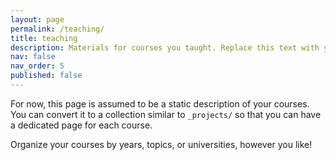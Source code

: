 ```yaml
---
layout: page
permalink: /teaching/
title: teaching
description: Materials for courses you taught. Replace this text with your description.
nav: false
nav_order: 5
published: false
---
```


For now, this page is assumed to be a static description of your courses. You can convert it to a collection similar to `_projects/` so that you can have a dedicated page for each course.

Organize your courses by years, topics, or universities, however you like!
